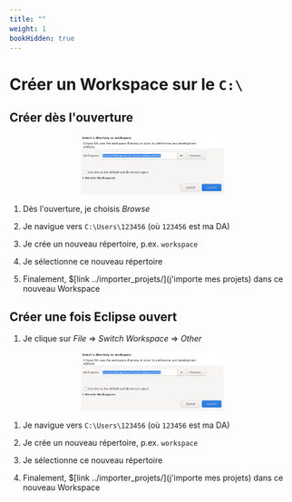 ```yaml
---
title: ""
weight: 1
bookHidden: true
---
```



# Créer un Workspace sur le `C:\`

## Créer dès l'ouverture

<center>
	<img width="50%" src="choisir.png"/>
</center>

1. Dès l'ouverture, je choisis *Browse*

1. Je navigue vers `C:\Users\123456` (où `123456` est ma DA)

1. Je crée un nouveau répertoire, p.ex. `workspace`

1. Je sélectionne ce nouveau répertoire

1. Finalement, $[link ../importer_projets/](j'importe mes projets) dans ce nouveau Workspace


## Créer une fois Eclipse ouvert

1. Je clique sur *File* => *Switch Workspace* => *Other*

<center>
	<img width="50%" src="choisir.png"/>
</center>

1. Je navigue vers `C:\Users\123456` (où `123456` est ma DA)

1. Je crée un nouveau répertoire, p.ex. `workspace`

1. Je sélectionne ce nouveau répertoire

1. Finalement, $[link ../importer_projets/](j'importe mes projets) dans ce nouveau Workspace



